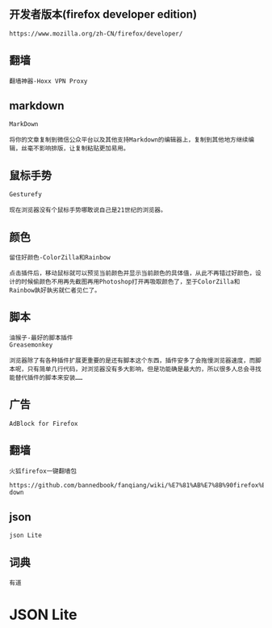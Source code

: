 ## 开发者版本(firefox developer edition)

```shell
https://www.mozilla.org/zh-CN/firefox/developer/
```



## 翻墙

```
翻墙神器-Hoxx VPN Proxy 
```

## markdown

```
MarkDown

将你的文章复制到微信公众平台以及其他支持Markdown的编辑器上，复制到其他地方继续编辑，丝毫不影响排版，让复制粘贴更加易用。
```

## 鼠标手势

```
Gesturefy

现在浏览器没有个鼠标手势哪敢说自己是21世纪的浏览器。
```

## 颜色

```
留住好颜色-ColorZilla和Rainbow

点击插件后，移动鼠标就可以预览当前颜色并显示当前颜色的具体值，从此不再错过好颜色，设计的时候偷颜色不用再先截图再用Photoshop打开再吸取颜色了，至于ColorZilla和Rainbow孰好孰劣就仁者见仁了。
```

## 脚本

```
油猴子-最好的脚本插件
Greasemonkey

浏览器除了有各种插件扩展更重要的是还有脚本这个东西，插件安多了会拖慢浏览器速度，而脚本呢，只有简单几行代码，对浏览器没有多大影响，但是功能确是最大的，所以很多人总会寻找能替代插件的脚本来安装……
```

## 广告

```
AdBlock for Firefox 
```

## 翻墙

```
火狐firefox一键翻墙包

https://github.com/bannedbook/fanqiang/wiki/%E7%81%AB%E7%8B%90firefox%E4%B8%80%E9%94%AE%E7%BF%BB%E5%A2%99%E5%8C%85#firefoxfq-down
```

## json

```
json Lite
```

## 词典

```
有道
```



# JSON Lite 